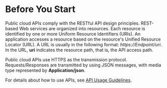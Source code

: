 # Before You Start<a name="en-us_topic_0037386201"></a>

Public cloud APIs comply with the RESTful API design principles. REST-based Web services are organized into resources. Each resource is identified by one or more Uniform Resource Identifiers \(URIs\). An application accesses a resource based on the resource's Unified Resource Locator \(URL\). A URL is usually in the following format:  _https://Endpoint/uri_. In the URL,  **uri**  indicates the resource path, that is, the API access path.

Public cloud APIs use HTTPS as the transmission protocol. Requests/Responses are transmitted by using JSON messages, with media type represented by  **Application/json**.

For details about how to use APIs, see  [API Usage Guidelines](https://docs.otc.t-systems.com/en-us/api/apiug/apig-en-api-180328001.html?tag=API%20Documents).

